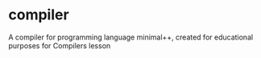 # compiler
A compiler for programming language minimal++, created for educational purposes for Compilers lesson

